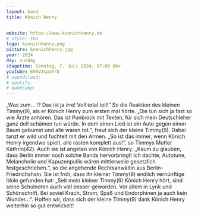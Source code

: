 ```yaml
---
layout: band
title: Könich Henry


website: https://www.koenichhenry.de
# style: tba
logo: koenichhenry.png
picture: koenichhenry.jpg
year: 2024
day: sunday
stagetime: Sonntag, 7. Juli 2024, 17:00 Uhr
youtube: 698V3suaYrU
# soundcloud:
# spotify:
# bandcamp:
---
```


„Was zum... !? Das ist ja irre! Voll total toll!“ So die Reaktion des kleinen Timmy(9), als er Könich Henry zum ersten mal hörte. „Die tun sich ja fast so wie Ärzte anhören. Das ist Punkrock mit Texten, für sich mein Deutschleher ganz doll schämen tun würde. In dem einen Lied ist ein Auto gegen einen Baum gebumst und alle waren tot.“, freut sich der kleine Timmy(9). Dabei tanzt er wild und fuchtelt mit den Armen. „So ist das immer, wenn Könich Henry irgendwo spielt, alle rasten komplett aus!“, so Timmys Mutter Kathrin(42). Auch sie ist angetan von Könich Henry: „Kaum zu glauben, dass Berlin immer noch solche Bands hervorbringt! Ich dachte, Autotune, Melancholie und Kapuzenpullis wären mittlerweile gesetzlich festgeschrieben.“, so die angehende Rechtsanwältin aus Berlin-Friedrichshain. Sie ist froh, dass ihr kleiner Timmy(9) endlich vernünftige Idole gefunden hat: „Seit mein kleiner Timmy(9) Könich Henry hört, sind seine Schulnoten auch viel besser geworden. Vor allem in Lyrik und Schönschrift. Bei soviel Krach, Strom, Spaß und Endorphinen ja auch kein Wunder...“. Hoffen wir, dass sich der kleine Timmy(9) dank Könich Henry weiterhin so gut entwickelt!